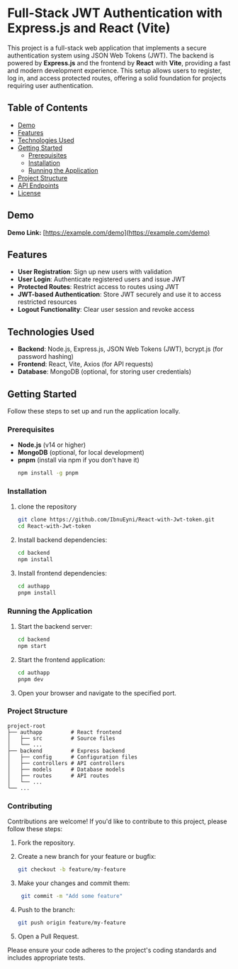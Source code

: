 # Full-Stack JWT Authentication with Express.js and React (Vite)

This project is a full-stack web application that implements a secure authentication system using JSON Web Tokens (JWT). The backend is powered by **Express.js** and the frontend by **React** with **Vite**, providing a fast and modern development experience. This setup allows users to register, log in, and access protected routes, offering a solid foundation for projects requiring user authentication.

## Table of Contents

- [Demo](#demo)
- [Features](#features)
- [Technologies Used](#technologies-used)
- [Getting Started](#getting-started)
  - [Prerequisites](#prerequisites)
  - [Installation](#installation)
  - [Running the Application](#running-the-application)
- [Project Structure](#project-structure)
- [API Endpoints](#api-endpoints)
- [License](#license)

## Demo

**Demo Link:** [https://example.com/demo](https://example.com/demo)

## Features

- **User Registration**: Sign up new users with validation
- **User Login**: Authenticate registered users and issue JWT
- **Protected Routes**: Restrict access to routes using JWT
- **JWT-based Authentication**: Store JWT securely and use it to access restricted resources
- **Logout Functionality**: Clear user session and revoke access

## Technologies Used

- **Backend**: Node.js, Express.js, JSON Web Tokens (JWT), bcrypt.js (for password hashing)
- **Frontend**: React, Vite, Axios (for API requests)
- **Database**: MongoDB (optional, for storing user credentials)

## Getting Started

Follow these steps to set up and run the application locally.

### Prerequisites

- **Node.js** (v14 or higher)
- **MongoDB** (optional, for local development)
- **pnpm** (install via npm if you don't have it)
  ```bash
  npm install -g pnpm
  ```

### Installation
1. clone the repository
    ```bash
    git clone https://github.com/IbnuEyni/React-with-Jwt-token.git
    cd React-with-Jwt-token
    ```
2. Install backend dependencies:
    ```bash
    cd backend
    npm install
    ```
3. Install frontend dependencies:
    ```bash
    cd authapp
    pnpm install
    ```
### Running the Application

1. Start the backend server:
    ```bash
    cd backend
    npm start
    ```
2. Start the frontend application:
    ```bash
    cd authapp
    pnpm dev
    ```
3. Open your browser and navigate to the specified port.

### Project Structure

    project-root
    ├── authapp         # React frontend
    │   ├── src         # Source files
    │   └── ...
    ├── backend         # Express backend
    │   ├── config      # Configuration files
    │   ├── controllers # API controllers
    │   ├── models      # Database models
    │   ├── routes      # API routes
    │   └── ...
    └── ...
    
### Contributing

Contributions are welcome! If you'd like to contribute to this project, please follow these steps:

1. Fork the repository.
2. Create a new branch for your feature or bugfix:

    ```bash
    git checkout -b feature/my-feature
    ```

3. Make your changes and commit them:

   ```bash
    git commit -m "Add some feature"
    ```

4. Push to the branch:

    ```bash
    git push origin feature/my-feature
    ```

5. Open a Pull Request.

Please ensure your code adheres to the project's coding standards and includes appropriate tests.
